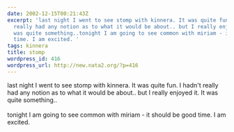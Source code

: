 ```yaml
---
date: 2002-12-15T00:21:43Z
excerpt: 'last night I went to see stomp with kinnera. It was quite fun. I hadn''t
  really had any notion as to what it would be about.. but I really enjoyed it. It
  was quite something..tonight I am going to see common with miriam - it should be  good
  time. I am excited. '
tags: kinnera
title: stomp
wordpress_id: 416
wordpress_url: http://new.nata2.org/?p=416
---
```


last night I went to see stomp with kinnera. It was quite fun. I hadn't really had any notion as to what it would be about.. but I really enjoyed it. It was quite something..<br/><br/>tonight I am going to see common with miriam - it should be  good time. I am excited. 
